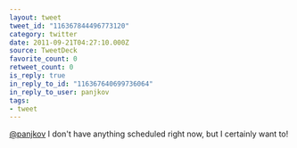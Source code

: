 ```yaml
---
layout: tweet
tweet_id: "116367844496773120"
category: twitter
date: 2011-09-21T04:27:10.000Z
source: TweetDeck
favorite_count: 0
retweet_count: 0
is_reply: true
in_reply_to_id: "116367640699736064"
in_reply_to_user: panjkov
tags:
- tweet
---
```


[@panjkov](https://twitter.com/@panjkov) I don't have anything scheduled right now, but I certainly want to!
